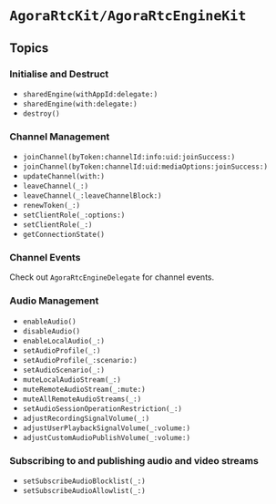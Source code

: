 # ``AgoraRtcKit/AgoraRtcEngineKit``

## Topics

### Initialise and Destruct

- ``sharedEngine(withAppId:delegate:)``
- ``sharedEngine(with:delegate:)``
- ``destroy()``

### Channel Management

- ``joinChannel(byToken:channelId:info:uid:joinSuccess:)``
- ``joinChannel(byToken:channelId:uid:mediaOptions:joinSuccess:)``
- ``updateChannel(with:)``
- ``leaveChannel(_:)``
- ``leaveChannel(_:leaveChannelBlock:)``
- ``renewToken(_:)``
- ``setClientRole(_:options:)``
- ``setClientRole(_:)``
- ``getConnectionState()``

### Channel Events

Check out ``AgoraRtcEngineDelegate`` for channel events.

### Audio Management

- ``enableAudio()``
- ``disableAudio()``
- ``enableLocalAudio(_:)``
- ``setAudioProfile(_:)``
- ``setAudioProfile(_:scenario:)``
- ``setAudioScenario(_:)``
- ``muteLocalAudioStream(_:)``
- ``muteRemoteAudioStream(_:mute:)``
- ``muteAllRemoteAudioStreams(_:)``
- ``setAudioSessionOperationRestriction(_:)``
- ``adjustRecordingSignalVolume(_:)``
- ``adjustUserPlaybackSignalVolume(_:volume:)``
- ``adjustCustomAudioPublishVolume(_:volume:)``

### Subscribing to and publishing audio and video streams

- ``setSubscribeAudioBlocklist(_:)``
- ``setSubscribeAudioAllowlist(_:)``
